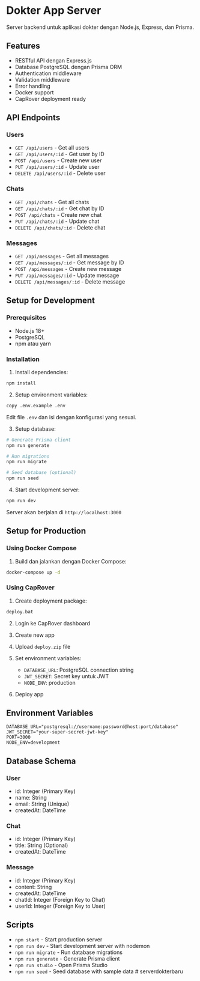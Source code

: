# Dokter App Server

Server backend untuk aplikasi dokter dengan Node.js, Express, dan Prisma.

## Features

- RESTful API dengan Express.js
- Database PostgreSQL dengan Prisma ORM
- Authentication middleware
- Validation middleware
- Error handling
- Docker support
- CapRover deployment ready

## API Endpoints

### Users

- `GET /api/users` - Get all users
- `GET /api/users/:id` - Get user by ID
- `POST /api/users` - Create new user
- `PUT /api/users/:id` - Update user
- `DELETE /api/users/:id` - Delete user

### Chats

- `GET /api/chats` - Get all chats
- `GET /api/chats/:id` - Get chat by ID
- `POST /api/chats` - Create new chat
- `PUT /api/chats/:id` - Update chat
- `DELETE /api/chats/:id` - Delete chat

### Messages

- `GET /api/messages` - Get all messages
- `GET /api/messages/:id` - Get message by ID
- `POST /api/messages` - Create new message
- `PUT /api/messages/:id` - Update message
- `DELETE /api/messages/:id` - Delete message

## Setup for Development

### Prerequisites

- Node.js 18+
- PostgreSQL
- npm atau yarn

### Installation

1. Install dependencies:

```bash
npm install
```

2. Setup environment variables:

```bash
copy .env.example .env
```

Edit file `.env` dan isi dengan konfigurasi yang sesuai.

3. Setup database:

```bash
# Generate Prisma client
npm run generate

# Run migrations
npm run migrate

# Seed database (optional)
npm run seed
```

4. Start development server:

```bash
npm run dev
```

Server akan berjalan di `http://localhost:3000`

## Setup for Production

### Using Docker Compose

1. Build dan jalankan dengan Docker Compose:

```bash
docker-compose up -d
```

### Using CapRover

1. Create deployment package:

```bash
deploy.bat
```

2. Login ke CapRover dashboard
3. Create new app
4. Upload `deploy.zip` file
5. Set environment variables:

   - `DATABASE_URL`: PostgreSQL connection string
   - `JWT_SECRET`: Secret key untuk JWT
   - `NODE_ENV`: production

6. Deploy app

## Environment Variables

```env
DATABASE_URL="postgresql://username:password@host:port/database"
JWT_SECRET="your-super-secret-jwt-key"
PORT=3000
NODE_ENV=development
```

## Database Schema

### User

- id: Integer (Primary Key)
- name: String
- email: String (Unique)
- createdAt: DateTime

### Chat

- id: Integer (Primary Key)
- title: String (Optional)
- createdAt: DateTime

### Message

- id: Integer (Primary Key)
- content: String
- createdAt: DateTime
- chatId: Integer (Foreign Key to Chat)
- userId: Integer (Foreign Key to User)

## Scripts

- `npm start` - Start production server
- `npm run dev` - Start development server with nodemon
- `npm run migrate` - Run database migrations
- `npm run generate` - Generate Prisma client
- `npm run studio` - Open Prisma Studio
- `npm run seed` - Seed database with sample data
#   s e r v e r d o k t e r b a r u  
 